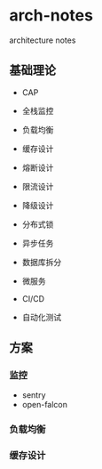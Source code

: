 # arch-notes
architecture notes

## 基础理论
- CAP

- 全栈监控
- 负载均衡
- 缓存设计
- 熔断设计
- 限流设计
- 降级设计
- 分布式锁
- 异步任务
- 数据库拆分
- 微服务
- CI/CD
- 自动化测试

## 方案

### 监控

- sentry
- open-falcon

### 负载均衡

### 缓存设计



